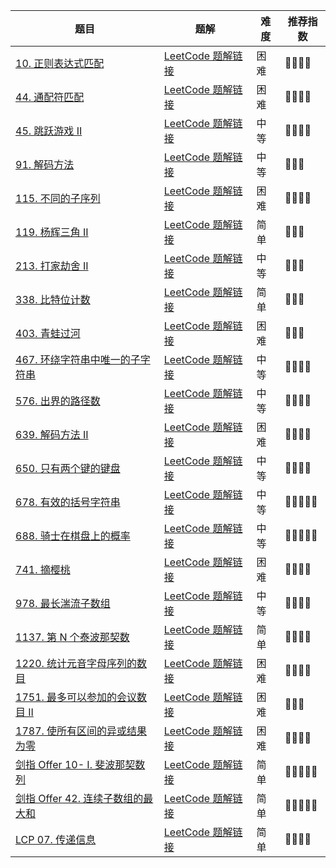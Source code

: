 | 题目                                                                                | 题解                                                                                                                                                                                       | 难度 | 推荐指数 |
| ----------------------------------------------------------------------------------- | ------------------------------------------------------------------------------------------------------------------------------------------------------------------------------------------ | ---- | -------- |
| [10. 正则表达式匹配 ](https://leetcode-cn.com/problems/regular-expression-matching) | [LeetCode 题解链接](https://leetcode-cn.com/problems/regular-expression-matching/solution/shua-chuan-lc-dong-tai-gui-hua-jie-fa-by-zn9w/) | 困难 | 🤩🤩🤩🤩 |
| [44. 通配符匹配](https://leetcode-cn.com/problems/wildcard-matching/) | [LeetCode 题解链接](https://leetcode-cn.com/problems/wildcard-matching/solution/gong-shui-san-xie-xiang-jie-dong-tai-gui-ifyx/) | 困难 | 🤩🤩🤩🤩 |
| [45. 跳跃游戏 II](https://leetcode-cn.com/problems/jump-game-ii/) | [LeetCode 题解链接](https://leetcode-cn.com/problems/jump-game-ii/solution/xiang-jie-dp-tan-xin-shuang-zhi-zhen-jie-roh4/) | 中等 | 🤩🤩🤩🤩     |
| [91. 解码方法](https://leetcode-cn.com/problems/decode-ways/) | [LeetCode 题解链接](https://leetcode-cn.com/problems/decode-ways/solution/gong-shui-san-xie-gen-ju-shu-ju-fan-wei-ug3dd/) | 中等 | 🤩🤩🤩 |
| [115. 不同的子序列](https://leetcode-cn.com/problems/distinct-subsequences/) | [LeetCode 题解链接](https://leetcode-cn.com/problems/distinct-subsequences/solution/xiang-jie-zi-fu-chuan-pi-pei-wen-ti-de-t-wdtk/) | 困难 | 🤩🤩🤩🤩 |
| [119. 杨辉三角 II](https://leetcode-cn.com/problems/pascals-triangle-ii/) | [LeetCode 题解链接](https://leetcode-cn.com/problems/pascals-triangle-ii/solution/dong-tai-gui-hua-luo-ti-chang-jian-de-ko-n2xj/) | 简单 | 🤩🤩🤩 |
| [213. 打家劫舍 II](https://leetcode-cn.com/problems/house-robber-ii/) | [LeetCode 题解链接](https://leetcode-cn.com/problems/house-robber-ii/solution/gong-shui-san-xie-ru-he-jiang-xin-xian-z-zf0w/) | 中等 | 🤩🤩🤩 |
| [338. 比特位计数](https://leetcode-cn.com/problems/counting-bits/) | [LeetCode 题解链接](https://leetcode-cn.com/problems/counting-bits/solution/po-su-jie-fa-dong-tai-gui-hua-jie-fa-by-vvail/) | 简单 | 🤩🤩🤩 |
| [403. 青蛙过河](https://leetcode-cn.com/problems/frog-jump/) | [LeetCode 题解链接](https://leetcode-cn.com/problems/frog-jump/solution/gong-shui-san-xie-yi-ti-duo-jie-jiang-di-74fw/) | 困难 | 🤩🤩🤩 |
| [467. 环绕字符串中唯一的子字符串](https://leetcode.cn/problems/unique-substrings-in-wraparound-string/) | [LeetCode 题解链接](https://leetcode.cn/problems/unique-substrings-in-wraparound-string/solution/by-ac_oier-qteu/) | 中等 | 🤩🤩🤩🤩 |
| [576. 出界的路径数](https://leetcode-cn.com/problems/out-of-boundary-paths/) | [LeetCode 题解链接](https://leetcode-cn.com/problems/out-of-boundary-paths/solution/gong-shui-san-xie-yi-ti-shuang-jie-ji-yi-asrz/) | 中等 | 🤩🤩🤩🤩 |
| [639. 解码方法 II](https://leetcode-cn.com/problems/decode-ways-ii/) | [LeetCode 题解链接](https://leetcode-cn.com/problems/decode-ways-ii/solution/gong-shui-san-xie-fen-qing-kuang-tao-lun-902h/) | 困难 | 🤩🤩🤩🤩 |
| [650. 只有两个键的键盘](https://leetcode-cn.com/problems/2-keys-keyboard/) | [LeetCode 题解链接](https://leetcode-cn.com/problems/2-keys-keyboard/solution/gong-shui-san-xie-yi-ti-san-jie-dong-tai-f035/) | 中等 | 🤩🤩🤩🤩 |
| [678. 有效的括号字符串](https://leetcode-cn.com/problems/valid-parenthesis-string/) | [LeetCode 题解链接](https://leetcode-cn.com/problems/valid-parenthesis-string/solution/gong-shui-san-xie-yi-ti-shuang-jie-dong-801rq/) | 中等 | 🤩🤩🤩🤩🤩 |
| [688. 骑士在棋盘上的概率](https://leetcode-cn.com/problems/knight-probability-in-chessboard/) | [LeetCode 题解链接](https://leetcode-cn.com/problems/knight-probability-in-chessboard/solution/gong-shui-san-xie-jian-dan-qu-jian-dp-yu-st8l/) | 中等 | 🤩🤩🤩🤩🤩 |
| [741. 摘樱桃](https://leetcode.cn/problems/cherry-pickup/) | [LeetCode 题解链接](https://leetcode.cn/problems/cherry-pickup/solution/by-ac_oier-pz7i/) | 困难 | 🤩🤩🤩🤩 |
| [978. 最长湍流子数组](https://leetcode-cn.com/problems/longest-turbulent-subarray/) | [LeetCode 题解链接](https://leetcode-cn.com/problems/longest-turbulent-subarray/solution/xiang-jie-dong-tai-gui-hua-ru-he-cai-dp-3spgj/) | 中等 | 🤩🤩🤩🤩 |
| [1137. 第 N 个泰波那契数](https://leetcode-cn.com/problems/n-th-tribonacci-number/) | [LeetCode 题解链接](https://leetcode-cn.com/problems/n-th-tribonacci-number/solution/gong-shui-san-xie-yi-ti-si-jie-die-dai-d-m1ie/) | 简单 | 🤩🤩🤩🤩 |
| [1220. 统计元音字母序列的数目](https://leetcode-cn.com/problems/count-vowels-permutation/) | [LeetCode 题解链接](https://leetcode-cn.com/problems/count-vowels-permutation/solution/gong-shui-san-xie-yi-ti-shuang-jie-xian-n8f4o/) | 困难 | 🤩🤩🤩🤩 |
| [1751. 最多可以参加的会议数目 II](https://leetcode-cn.com/problems/maximum-number-of-events-that-can-be-attended-ii/) | [LeetCode 题解链接](https://leetcode-cn.com/problems/maximum-number-of-events-that-can-be-attended-ii/solution/po-su-dp-er-fen-dp-jie-fa-by-ac_oier-88du/) | 困难 | 🤩🤩🤩 |
| [1787. 使所有区间的异或结果为零](https://leetcode-cn.com/problems/make-the-xor-of-all-segments-equal-to-zero/) | [LeetCode 题解链接](https://leetcode-cn.com/problems/make-the-xor-of-all-segments-equal-to-zero/solution/gong-shui-san-xie-chou-xiang-cheng-er-we-ww79/) | 困难 | 🤩🤩🤩🤩 |
| [剑指 Offer 10- I. 斐波那契数列](https://leetcode-cn.com/problems/fei-bo-na-qi-shu-lie-lcof/) | [LeetCode 题解链接](https://leetcode-cn.com/problems/fei-bo-na-qi-shu-lie-lcof/solution/gong-shui-san-xie-yi-ti-si-jie-dong-tai-9zip0/) | 简单 | 🤩🤩🤩🤩🤩 |
| [剑指 Offer 42. 连续子数组的最大和](https://leetcode-cn.com/problems/lian-xu-zi-shu-zu-de-zui-da-he-lcof/) | [LeetCode 题解链接](https://leetcode-cn.com/problems/lian-xu-zi-shu-zu-de-zui-da-he-lcof/solution/gong-shui-san-xie-jian-dan-xian-xing-dp-mqk5v/) | 简单 | 🤩🤩🤩🤩🤩 |
| [LCP 07. 传递信息](https://leetcode-cn.com/problems/chuan-di-xin-xi/) | [LeetCode 题解链接](https://leetcode-cn.com/problems/chuan-di-xin-xi/solution/gong-shui-san-xie-tu-lun-sou-suo-yu-dong-cyxo/) | 简单 | 🤩🤩🤩🤩 |


